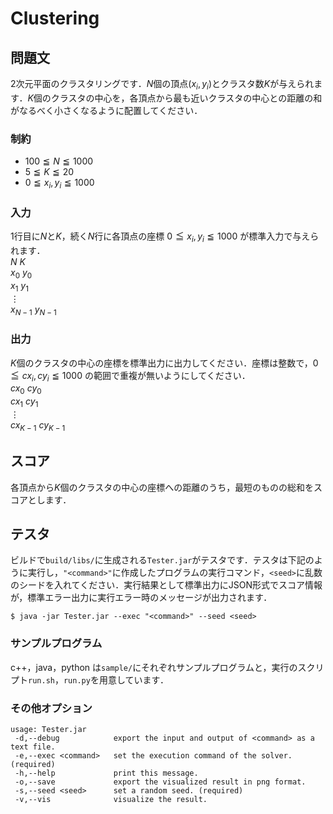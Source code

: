 # Clustering

## 問題文
2次元平面のクラスタリングです．$N$個の頂点$(x_{i},y_{i})$とクラスタ数$K$が与えられます．$K$個のクラスタの中心を，各頂点から最も近いクラスタの中心との距離の和がなるべく小さくなるように配置してください．

### 制約
- $100 \leqq N \leqq 1000$
- $5 \leqq K \leqq 20$
- $0 \leqq x_{i}, y_{i} \leqq 1000$

### 入力
$1$行目に$N$と$K$，続く$N$行に各頂点の座標 $0 \leqq x_{i}, y_{i} \leqq 1000$ が標準入力で与えられます．  
$N \ K$  
$x_{0} \ y_{0}$  
$x_{1} \ y_{1}$  
$\vdots$  
$x_{N-1} \ y_{N-1}$  

### 出力
$K$個のクラスタの中心の座標を標準出力に出力してください．座標は整数で，$0 \leqq cx_{i},cy_{i} \leqq 1000$ の範囲で重複が無いようにしてください．  
$cx_{0} \ cy_{0}$  
$cx_{1} \ cy_{1}$  
$\vdots$  
$cx_{K-1} \ cy_{K-1}$  

## スコア
各頂点から$K$個のクラスタの中心の座標への距離のうち，最短のものの総和をスコアとします．


## テスタ
ビルドで`build/libs/`に生成される`Tester.jar`がテスタです．テスタは下記のように実行し，`"<command>"`に作成したプログラムの実行コマンド，`<seed>`に乱数のシードを入れてください．実行結果として標準出力にJSON形式でスコア情報が，標準エラー出力に実行エラー時のメッセージが出力されます．
```
$ java -jar Tester.jar --exec "<command>" --seed <seed>
```
### サンプルプログラム
c++，java，python は`sample/`にそれぞれサンプルプログラムと，実行のスクリプト`run.sh`，`run.py`を用意しています．

### その他オプション
```
usage: Tester.jar
 -d,--debug            export the input and output of <command> as a text file.
 -e,--exec <command>   set the execution command of the solver. (required)
 -h,--help             print this message.
 -o,--save             export the visualized result in png format.
 -s,--seed <seed>      set a random seed. (required)
 -v,--vis              visualize the result.
```
